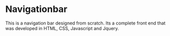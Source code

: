 # Navigationbar
This is a navigation bar designed from scratch. Its a complete front end that was developed in HTML, CSS, Javascript and Jquery.  
